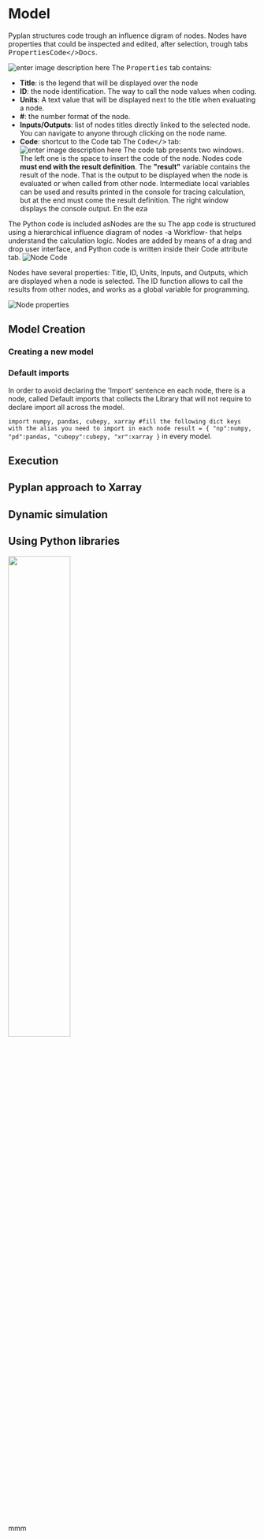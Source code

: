 # Model

Pyplan structures code trough an influence digram of nodes. Nodes have properties that could be inspected and edited, after selection, trough tabs <kbd>Properties</kbd><kbd>Code</></kbd><kbd>Docs</kbd>.

![enter image description here](http://img.pyplan.org/model-node-prop1.png)
The <kbd>Properties</kbd> tab contains:

 - **Title**: is the legend that will be displayed over the node
 - **ID**: the node identification. The way to call the node values when coding.
 - **Units**: A text value that will be displayed next to the title when evaluating a node.
 - **#**: the number format of the node.
 - **Inputs/Outputs**: list of nodes titles directly linked to the selected node. You can navigate to anyone through clicking on the node name.
 - **Code**: shortcut to the Code tab
The <kbd>Code</></kbd> tab:
![enter image description here](http://img.pyplan.org/model-code-tab1.png)
The code tab presents two windows. The left one is the space to insert the code of the node.
Nodes code **must end with the result definition**. The **"result"** variable contains the result of the node. That is the output to be displayed when the node is evaluated or when called from other node.
Intermediate local variables can be used and results printed in the console for tracing calculation, but at the end must come the result definition.
The right window displays the console output. En the eza


The Python code is included asNodes are the su
The app code is structured using a hierarchical influence diagram of nodes -a Workflow- that helps understand the calculation logic. Nodes are added by means of a drag and drop user interface, and Python code is written inside their Code attribute tab. 
![Node Code](http://img.pyplan.org/index_node_code.png)

Nodes have several properties: Title, ID, Units, Inputs, and Outputs, which are displayed when a node is selected. The ID function allows to call the results from other nodes, and works as a global variable for programming.

![Node properties](http://img.pyplan.org/index_node_properties1.png)


## Model Creation
### Creating a new model
### Default imports
In order to avoid declaring the 'Import' sentence en each node, there is a node, called Default imports that collects the Library that will not require to declare import all across the model.

`import numpy, pandas, cubepy, xarray
#fill the following dict keys with the alias you need to import in each node
result = {
    "np":numpy,
    "pd":pandas,
    "cubepy":cubepy,
    "xr":xarray
}` in every model.


## Execution
## Pyplan approach to Xarray
## Dynamic simulation
## Using Python libraries


<img src="image.jpg" width="50%" height="50%" />
<i class="icon-file"></i>
<i class="fa fa-folder-open"></i>

mmm
<!--stackedit_data:
eyJoaXN0b3J5IjpbLTE4MjExMzcwNDQsNDQ1OTM0NzI3LDYxMj
Q5MDUxLC0zNTI3Mjc4MjcsLTc0NTI2MTE3OSwzNzQ4NjMwNzks
NzU5MjkyNzg4LDE1ODE2OTEwMjcsLTIwODAzMDQ3OTcsLTQxNz
A5NjM3LC0xODM2MDUzNTE5LDUxMTg5NTU4MCw2MzAyNDE4NDQs
LTE0MDY4ODU0MjIsLTQwOTI2MzYyMSwtMTQ0NjM3MTg5N119
-->